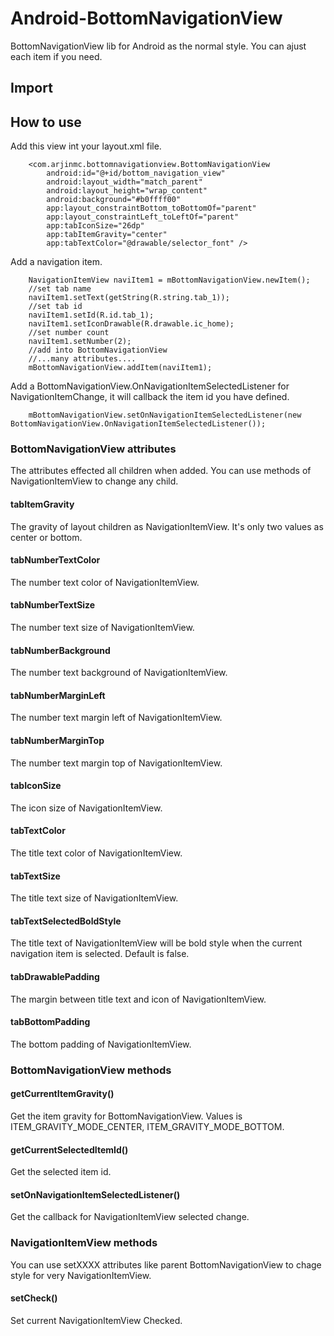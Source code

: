 # Android-BottomNavigationView
BottomNavigationView lib for Android as the normal style. You can ajust each item if you need.

## Import



## How to use
Add this view int your layout.xml file.
```
    <com.arjinmc.bottomnavigationview.BottomNavigationView
        android:id="@+id/bottom_navigation_view"
        android:layout_width="match_parent"
        android:layout_height="wrap_content"
        android:background="#b0ffff00"
        app:layout_constraintBottom_toBottomOf="parent"
        app:layout_constraintLeft_toLeftOf="parent"
        app:tabIconSize="26dp"
        app:tabItemGravity="center"
        app:tabTextColor="@drawable/selector_font" />
```

Add a navigation item.
```
    NavigationItemView naviItem1 = mBottomNavigationView.newItem();
    //set tab name
    naviItem1.setText(getString(R.string.tab_1));
    //set tab id
    naviItem1.setId(R.id.tab_1);
    naviItem1.setIconDrawable(R.drawable.ic_home);
    //set number count
    naviItem1.setNumber(2);
    //add into BottomNavigationView
    //...many attributes....
    mBottomNavigationView.addItem(naviItem1);
```
Add a BottomNavigationView.OnNavigationItemSelectedListener for NavigationItemChange, it will callback the item id you have defined.
```
    mBottomNavigationView.setOnNavigationItemSelectedListener(new BottomNavigationView.OnNavigationItemSelectedListener());
```

### BottomNavigationView attributes
The attributes effected all children when added. You can use methods of NavigationItemView to change any child.

#### tabItemGravity
The gravity of layout children as NavigationItemView. It's only two values as center or  bottom.

#### tabNumberTextColor
The number text color of NavigationItemView.

#### tabNumberTextSize
The number text size of NavigationItemView.

#### tabNumberBackground
The number text  background of NavigationItemView.

#### tabNumberMarginLeft
The number text margin left of NavigationItemView.

#### tabNumberMarginTop
The number text margin top of NavigationItemView.

#### tabIconSize
The icon size of NavigationItemView.

#### tabTextColor  
The title text color of NavigationItemView.

#### tabTextSize
The title text size of NavigationItemView.

#### tabTextSelectedBoldStyle
The title text of NavigationItemView will be bold style when the current navigation item is selected. Default is false.

#### tabDrawablePadding
The margin between title text and icon of NavigationItemView.

#### tabBottomPadding
The bottom padding of NavigationItemView.

### BottomNavigationView methods

#### getCurrentItemGravity() 
Get the item gravity for BottomNavigationView. Values is ITEM_GRAVITY_MODE_CENTER, ITEM_GRAVITY_MODE_BOTTOM.

#### getCurrentSelectedItemId()
Get the selected item id.

#### setOnNavigationItemSelectedListener()
Get the callback for NavigationItemView selected change.

### NavigationItemView methods
You can use setXXXX attributes like parent BottomNavigationView to chage style for very NavigationItemView.

#### setCheck()
Set current NavigationItemView Checked.





